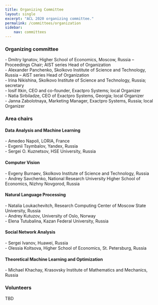 ```yaml
---
title: Organizing Committee
layout: single
excerpt: "ACL 2020 organizing committee."
permalink: /committees/organization
sidebar: 
    nav: committees 
---
```


<h3>Organizing committee</h3>
- Dmitry Ignatov, Higher School of Economics, Moscow, Russia &ndash; Proceedings Chair; AIST series Head of Organization<br/>
- Alexander Panchenko, Skolkovo Institute of Science and Technology, Russia &ndash; AIST series Head of Organization<br/>
- Irina Nikishina, Skolkovo Institute of Science and Technology, Russia; secretary<br/>
- Iosif Itkin, CEO and co-founder, Exactpro Systems; local Organizer<br/>
- Natia Sirbiladze, CEO of Exactpro Systems, Georgia; local Organizer<br/>
- Janna Zabolotnaya, Marketing Manager, Exactpro Systems, Russia; local Organizer

<h3>Area chairs</h3>

<h4>Data Analysis and Machine Learning</h4>
- Amedeo Napoli, LORIA, France<br/>
- Evgenii Tsymbalov, Yandex, Russia<br/>
- Sergei O. Kuznetsov, HSE University, Russia

<h4>Computer Vision</h4>
- Evgeny Burnaev, Skolkovo Institute of Science and Technology, Russia<br/>
- Andrey Savchenko, National Research University Higher School of Economics, Nizhny Novgorod, Russia

<h4>Natural Language Processing</h4>
- Natalia Loukachevitch, Research Computing Center of Moscow State University, Russia<br/>
- Andrey Kutuzov, University of Oslo, Norway<br/>
- Elena Tutubalina, Kazan Federal University, Russia


<h4>Social Network Analysis</h4>
 - Sergei Ivanov, Huawei, Russia<br/>
 - Olessia Koltsova, Higher School of Economics, St. Petersburg, Russia
<!--
Vladimir Batagelj, University of Ljubljana, Slovenia<br/>
-->

<h4>Theoretical Machine Learning and Optimization</h4>
 - Michael Khachay, Krasovsky Institute of Mathematics and Mechanics, Russia<br/>
<!--
Michael Khachay, Krasovsky Institute of Mathematics and Mechanics, Russia<br/>
Panos Pardalos, University of Florida, United States
-->

<!--
<h4>Process Mining</h4>
TBD
Wil van der Aalst, RWTH Aachen University, Germany<br/>
Anna Kalenkova, The University of Melbourne, Australia<br/>
Irina Lomazova, National Research University Higher School of Economics, Moscow, Russia
-->

<h3>Volunteers</h3>
TBD
<!--
Robiul Islam, HSE alumni & Innopolis, Russia<br/>
Evgeniy Tsymbalov, Skolkovo Institute of Science and Technology, Russia
-->

